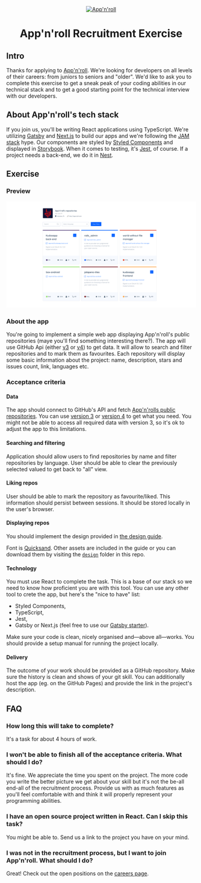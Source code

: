 <p align="center">
  <a href="https://appnroll.com">
    <img alt="App'n'roll" src="https://www.appnroll.com/wp-content/themes/appnroll/public/images/logo-rev.svg" width="60" />
  </a>
</p>
<h1 align="center">
  App'n'roll Recruitment Exercise
</h1>

## Intro

Thanks for applying to [App'n'roll](https://appnroll.com). We're looking for developers on all levels of their careers:
from juniors to seniors and "older". We'd like to ask you to complete this exercise to get a sneak peak of your coding
abilities in our technical stack and to get a good starting point for the technical interview with our developers.

## About App'n'roll's tech stack

If you join us, you'll be writing React applications using TypeScript. We're utilizing [Gatsby](https://www.gatsbyjs.org/)
and [Next.js](https://nextjs.org/) to build our apps and we're following the [JAM stack](https://jamstack.org/) hype.
Our components are styled by [Styled Components](https://www.styled-components.com/) and displayed in [Storybook](https://storybook.js.org/).
When it comes to testing, it's [Jest](https://jestjs.io/), of course. If a project needs a back-end, we do it in [Nest](https://nestjs.com/).

## Exercise

### Preview
![Exercise preview](https://github.com/Appnroll/appnroll-recruitment-exercise/raw/master/design/preview.png?raw=true)

### About the app

You're going to implement a simple web app displaying App'n'roll's public repositories (maye you'll find something interesting there?).
The app will use GitHub Api (either [v3](https://developer.github.com/v3/) or [v4](https://developer.github.com/v4/)) to get data.
It will allow to search and filter repositories and to mark them as favourites. Each repository will display
some basic information about the project: name, description, stars and issues count, link, languages etc.

### Acceptance criteria

#### Data

The app should connect to GitHub's API and fetch [App'n'rolls public repositories](https://github.com/Appnroll/).
You can use [version 3](https://developer.github.com/v3/) or [version 4](https://developer.github.com/v4/) to get what you need.
You might not be able to access all required data with version 3, so it's ok to adjust the app to this limitations.

#### Searching and filtering

Application should allow users to find repositories by name and filter repositories by language. User should be
able to clear the previously selected valued to get back to "all" view.

#### Liking repos

User should be able to mark the repository as favourite/liked. This information should persist between sessions.
It should be stored locally in the user's browser.

#### Displaying repos

You should implement the design provided in [the design guide](https://appnroll.github.io/appnroll-recruitment-exercise/design/).

Font is [Quicksand](https://fonts.google.com/specimen/Quicksand). Other assets are included in the guide or you can download
them by visiting the [`design`](https://github.com/Appnroll/appnroll-recruitment-exercise/tree/master/design) folder in this repo.

#### Technology

You must use React to complete the task. This is a base of our stack so we need to know how proficient you are with
this tool. You can use any other tool to crete the app, but here's the "nice to have" list:
- Styled Components,
- TypeScript,
- Jest,
- Gatsby or Next.js (feel free to use our [Gatsby starter](https://github.com/Appnroll/gatsby-appnroll-starter)).

Make sure your code is clean, nicely organised and—above all—works. You should provide a setup manual for running
the project locally.

#### Delivery

The outcome of your work should be provided as a GitHub repository. Make sure the history is clean and shows of
your git skill. You can additionally host the app (eg. on the GitHub Pages) and provide the link in the project's description. 

## FAQ

### How long this will take to complete?

It's a task for about 4 hours of work.

### I won't be able to finish all of the acceptance criteria. What should I do?

It's fine. We appreciate the time you spent on the project. The more code you write the better picture we
get about your skill but it's not the be-all end-all of the recruitment process. Provide us with as much
features as you'll feel comfortable with and think it will properly represent your programming abilities.

### I have an open source project written in React. Can I skip this task?

You might be able to. Send us a link to the project you have on your mind.

### I was not in the recruitment process, but I want to join App'n'roll. What should I do?

Great! Check out the open positions on the [careers page](https://www.appnroll.com/careers/).

